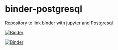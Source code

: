 # binder-postgresql
Repository to link binder with jupyter and Postgresql

[![Binder](https://mybinder.org/badge_logo.svg)](https://mybinder.org/v2/gh/ofnanezn/binder-postgresql.git/HEAD?filepath=Interview.ipynb)

[![Binder](https://mybinder.org/badge_logo.svg)](https://mybinder.org/v2/gh/LuisDavidCamacho/binder-postgresql.git/notebook_experiment?filepath=test.ipynb)

